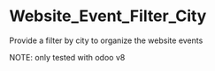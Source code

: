 # Website_Event_Filter_City
Provide a filter by city to organize the website events


NOTE: only tested with odoo v8
